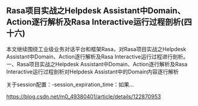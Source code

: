 ## Rasa项目实战之Helpdesk Assistant中Domain、Action逐行解析及Rasa Interactive运行过程剖析(四十六)

本文继续围绕工业级业务对话平台和框架Rasa，对Rasa项目实战之Helpdesk Assistant中Domain、Action逐行解析及Rasa Interactive运行过程进行剖析。
一、Rasa项目实战之Helpdesk Assistant中Domain、Action逐行解析及Rasa Interactive运行过程剖析对Helpdesk Assistant中的Domain内容逐行解析 

关于session配置：-session_expiration_time：如果...

https://blog.csdn.net/m0_49380401/article/details/122870953
